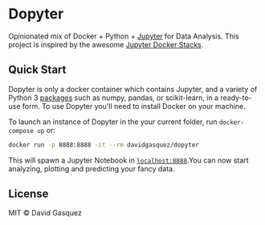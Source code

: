 # Dopyter

Opinionated mix of Docker + Python + [Jupyter][jupyter] for Data Analysis. This
project is inspired by the awesome [Jupyter Docker Stacks][docker-stacks].

## Quick Start

Dopyter is only a docker container which contains Jupyter, and a variety
of Python 3 [packages][packages] such as numpy, pandas, or scikit-learn, in a
ready-to-use form. To use Dopyter you'll need to install Docker on your machine.

To launch an instance of Dopyter in the your current folder, run
`docker-compose up` or:

```bash
docker run -p 8888:8888 -it --rm davidgasquez/dopyter
```

This will spawn a Jupyter Notebook in [`localhost:8888`][lh].You can now start
analyzing, plotting and predicting your fancy data.

[jupyter]: http://jupyter.org/
[docker-stacks]: https://github.com/jupyter/docker-stacks
[lh]: http://localhost:8888/
[packages]: requirements.yml

## License

MIT © David Gasquez
